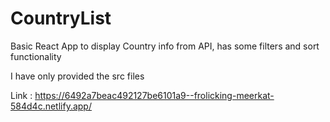 # CountryList
Basic React App to display Country info from API, has some filters and sort functionality

I have only provided the src files

Link : https://6492a7beac492127be6101a9--frolicking-meerkat-584d4c.netlify.app/
